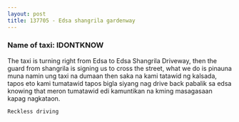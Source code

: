 ```yaml
---
layout: post
title: 137705 - Edsa shangrila gardenway 
---
```


### Name of taxi: IDONTKNOW

The taxi is turning right from Edsa to Edsa Shangrila Driveway, then the guard from shangrila is signing us to cross the street, what we do is pinauna muna namin ung taxi na dumaan then saka na kami tatawid ng kalsada, tapos eto kami tumatawid tapos bigla siyang nag drive back pabalik sa edsa knowing that meron tumatawid edi kamuntikan na kming masagasaan kapag nagkataon. 

```Reckless driving```
